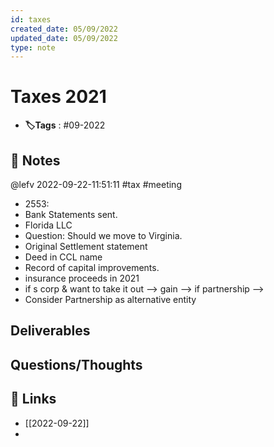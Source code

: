 ```yaml
---
id: taxes
created_date: 05/09/2022
updated_date: 05/09/2022
type: note
---
```


#  Taxes 2021
- **🏷️Tags** :  #09-2022 
[ ](#anki-card)
## 📝 Notes


@lefv
2022-09-22-11:51:11
#tax #meeting 

- 2553: 
- Bank Statements sent. 
- Florida LLC 
- Question: Should we move to Virginia. 
- Original Settlement statement
- Deed in CCL name
- Record of capital improvements. 
- insurance proceeds in 2021
- if s corp & want to take it out --> gain --> if partnership --> 
- Consider Partnership as alternative entity

## Deliverables




## Questions/Thoughts


## 🔗 Links
- [[2022-09-22]] 
- 